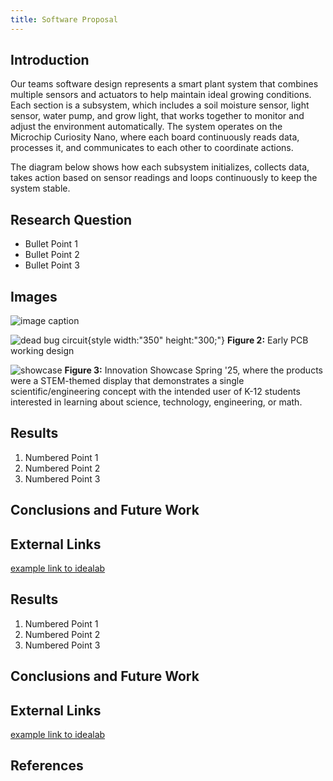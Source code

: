 ```yaml
---
title: Software Proposal
---
```


## Introduction

Our teams software design represents a smart plant system that combines multiple sensors and actuators to help maintain ideal growing conditions. Each section is a subsystem, which includes a soil moisture sensor, light sensor, water pump, and grow light, that works together to monitor and adjust the environment automatically. The system operates on the Microchip Curiosity Nano, where each board continuously reads data, processes it, and communicates to each other to coordinate actions.

The diagram below shows how each subsystem initializes, collects data, takes action based on sensor readings and loops continuously to keep the system stable.

## Research Question

* Bullet Point 1
* Bullet Point 2
* Bullet Point 3

## Images

![image caption](https://idealab.asu.edu/assets/images/research/jumper1.png)

![dead bug circuit](Image01.jpg){style width:"350" height:"300;"}
**Figure 2:** Early PCB working design


![showcase](ImageShowcase.png)
**Figure 3:** Innovation Showcase Spring '25, where the products were a STEM-themed display that demonstrates a single scientific/engineering concept with the intended user of K-12 students interested in learning about science, technology, engineering, or math.


## Results

1. Numbered Point 1
1. Numbered Point 2
1. Numbered Point 3

## Conclusions and Future Work

## External Links

[example link to idealab](https://idealab.asu.edu)


## Results

1. Numbered Point 1
1. Numbered Point 2
1. Numbered Point 3

## Conclusions and Future Work

## External Links

[example link to idealab](https://idealab.asu.edu)


## References


